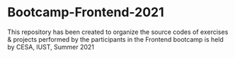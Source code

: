 # Bootcamp-Frontend-2021
This repository has been created to organize the source codes of exercises &amp; projects performed by the participants in the Frontend bootcamp is held by CESA, IUST, Summer 2021
